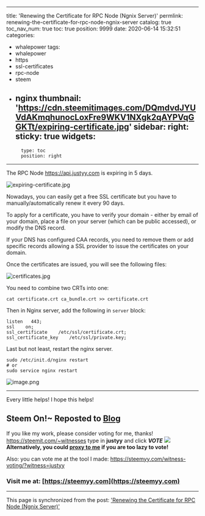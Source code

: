 
---
title: 'Renewing the Certificate for RPC Node (Ngnix Server)'
permlink: renewing-the-certificate-for-rpc-node-ngnix-server
catalog: true
toc_nav_num: true
toc: true
position: 9999
date: 2020-06-14 15:32:51
categories:
- whalepower
tags:
- whalepower
- https
- ssl-certificates
- rpc-node
- steem
- nginx
thumbnail: 'https://cdn.steemitimages.com/DQmdvdJYUVdAKmqhunocLoxFre9WKV1NXgk2qAYPVqGGKTt/expiring-certificate.jpg'
sidebar:
    right:
        sticky: true
widgets:
    -
        type: toc
        position: right
---


The RPC Node https://api.justyy.com is expiring in 5 days.

![expiring-certificate.jpg](https://cdn.steemitimages.com/DQmdvdJYUVdAKmqhunocLoxFre9WKV1NXgk2qAYPVqGGKTt/expiring-certificate.jpg)

Nowadays, you can easily get a free SSL certificate but you have to manually/automatically renew it every 90 days. 

To apply for a certificate, you have to verify your domain - either by email of your domain, place a file on your server (which can be public accessed), or modify the DNS record.

If your DNS has configured CAA records, you need to remove them or add specific records allowing a SSL provider to issue the certificates on your domain.

Once the certificates are issued, you will see the following files:

![certificates.jpg](https://cdn.steemitimages.com/DQme6RxFy6kejuFjywNUACBP1NfvuVnQdSqGhGdmNKAemzV/certificates.jpg)

You need to combine two CRTs into one:

```
cat certificate.crt ca_bundle.crt >> certificate.crt
```

Then in Nginx server, add the following in `server` block:

```
listen   443;
ssl    on;
ssl_certificate    /etc/ssl/certificate.crt; 
ssl_certificate_key    /etc/ssl/private.key;
```

Last but not least, restart the nginx server.

```
sudo /etc/init.d/nginx restart
# or 
sudo service nginx restart
```


![image.png](https://cdn.steemitimages.com/DQmScSdwPbJe4eTNZz2dVv9uF6RnFu63bLTi71oze4yb4RT/image.png)


<hr/>

Every little helps! I hope this helps!


**Steem On!~**
Reposted to [Blog](https://helloacm.com/how-to-renew-the-free-ssl-certificates-nginx-server/)
------------------


If you like my work, please consider voting for me, thanks!
https://steemit.com/~witnesses type in **justyy** and click ***VOTE***
![](https://steemyy.com/images/vote-for-justyy.jpg)
<BR/>
**Alternatively, you could [proxy to me](https://steemyy.com/witness-voting/?witness=justyy&action=proxy)  if you are too lazy to vote!**

Also: you can vote me at the tool I made:  https://steemyy.com/witness-voting/?witness=justyy

### Visit me at:  [https://steemyy.com](https://steemyy.com)

- - -

This page is synchronized from the post: ['Renewing the Certificate for RPC Node (Ngnix Server)'](https://steemit.com/@justyy/renewing-the-certificate-for-rpc-node-ngnix-server)
